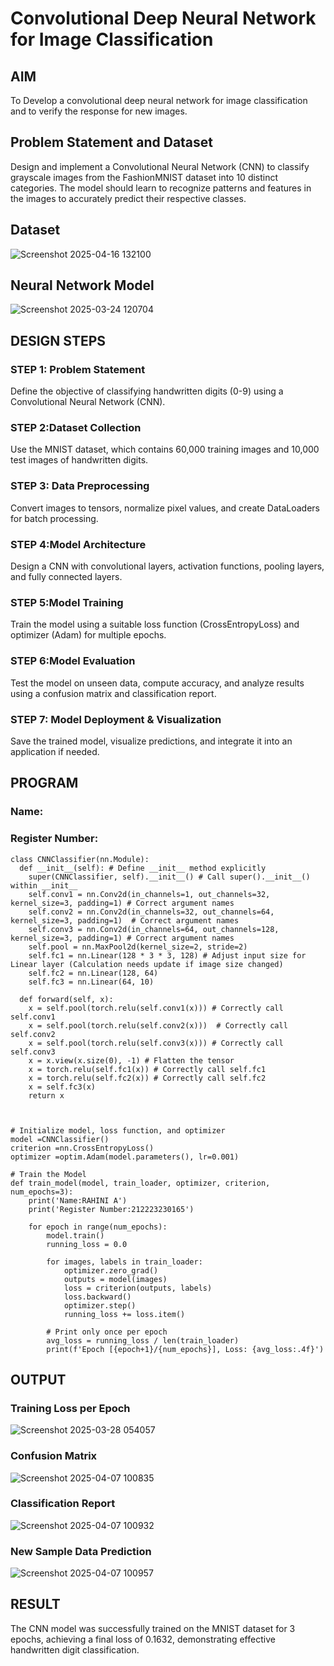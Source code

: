 # Convolutional Deep Neural Network for Image Classification

## AIM

To Develop a convolutional deep neural network for image classification and to verify the response for new images.

## Problem Statement and Dataset

Design and implement a Convolutional Neural Network (CNN) to classify grayscale images from the FashionMNIST dataset into 10 distinct categories. The model should learn to recognize patterns and features in the images to accurately predict their respective classes.

## Dataset
![Screenshot 2025-04-16 132100](https://github.com/user-attachments/assets/978aece5-7113-4e9a-afb4-6d9a34c076a3)

## Neural Network Model

![Screenshot 2025-03-24 120704](https://github.com/user-attachments/assets/052ed718-d46b-4489-b0d7-af85effed8e6)


## DESIGN STEPS

### STEP 1: Problem Statement
Define the objective of classifying handwritten digits (0-9) using a Convolutional Neural Network (CNN).

### STEP 2:Dataset Collection
Use the MNIST dataset, which contains 60,000 training images and 10,000 test images of handwritten digits.
### STEP 3: Data Preprocessing
Convert images to tensors, normalize pixel values, and create DataLoaders for batch processing.
### STEP 4:Model Architecture
Design a CNN with convolutional layers, activation functions, pooling layers, and fully connected layers.
### STEP 5:Model Training
Train the model using a suitable loss function (CrossEntropyLoss) and optimizer (Adam) for multiple epochs.
### STEP 6:Model Evaluation
Test the model on unseen data, compute accuracy, and analyze results using a confusion matrix and classification report.
### STEP 7: Model Deployment & Visualization
Save the trained model, visualize predictions, and integrate it into an application if needed.


## PROGRAM

### Name:
### Register Number:
```
class CNNClassifier(nn.Module):
  def __init__(self): # Define __init__ method explicitly
    super(CNNClassifier, self).__init__() # Call super().__init__() within __init__
    self.conv1 = nn.Conv2d(in_channels=1, out_channels=32, kernel_size=3, padding=1) # Correct argument names
    self.conv2 = nn.Conv2d(in_channels=32, out_channels=64, kernel_size=3, padding=1)  # Correct argument names
    self.conv3 = nn.Conv2d(in_channels=64, out_channels=128, kernel_size=3, padding=1) # Correct argument names
    self.pool = nn.MaxPool2d(kernel_size=2, stride=2)
    self.fc1 = nn.Linear(128 * 3 * 3, 128) # Adjust input size for Linear layer (Calculation needs update if image size changed)
    self.fc2 = nn.Linear(128, 64)
    self.fc3 = nn.Linear(64, 10)

  def forward(self, x):
    x = self.pool(torch.relu(self.conv1(x))) # Correctly call self.conv1
    x = self.pool(torch.relu(self.conv2(x)))  # Correctly call self.conv2
    x = self.pool(torch.relu(self.conv3(x))) # Correctly call self.conv3
    x = x.view(x.size(0), -1) # Flatten the tensor
    x = torch.relu(self.fc1(x)) # Correctly call self.fc1
    x = torch.relu(self.fc2(x)) # Correctly call self.fc2
    x = self.fc3(x)
    return x



```

```
# Initialize model, loss function, and optimizer
model =CNNClassifier()
criterion =nn.CrossEntropyLoss()
optimizer =optim.Adam(model.parameters(), lr=0.001)
```

```
# Train the Model
def train_model(model, train_loader, optimizer, criterion, num_epochs=3):
    print('Name:RAHINI A')
    print('Register Number:212223230165')

    for epoch in range(num_epochs):
        model.train()
        running_loss = 0.0

        for images, labels in train_loader:
            optimizer.zero_grad()
            outputs = model(images)
            loss = criterion(outputs, labels)
            loss.backward()
            optimizer.step()
            running_loss += loss.item()

        # Print only once per epoch
        avg_loss = running_loss / len(train_loader)
        print(f'Epoch [{epoch+1}/{num_epochs}], Loss: {avg_loss:.4f}')

```

## OUTPUT
### Training Loss per Epoch
![Screenshot 2025-03-28 054057](https://github.com/user-attachments/assets/5c486d8d-e6be-4bc9-8930-1455fcd04e32)


### Confusion Matrix
![Screenshot 2025-04-07 100835](https://github.com/user-attachments/assets/b0cd31c6-3c29-4603-965c-fd5229c32ed8)


### Classification Report
![Screenshot 2025-04-07 100932](https://github.com/user-attachments/assets/b9ea4201-f2f6-460d-bf0e-be1a990b58ce)


### New Sample Data Prediction
![Screenshot 2025-04-07 100957](https://github.com/user-attachments/assets/c1133369-0a78-48a4-9698-58609d6ec6ae)

## RESULT
The CNN model was successfully trained on the MNIST dataset for 3 epochs, achieving a final loss of 0.1632, demonstrating effective handwritten digit classification.
